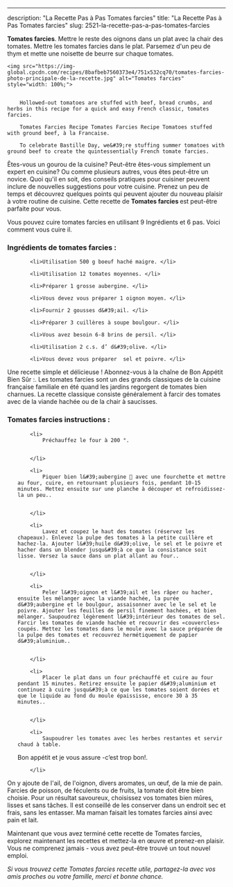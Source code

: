 ---
description: "La Recette Pas à Pas Tomates farcies"
title: "La Recette Pas à Pas Tomates farcies"
slug: 2521-la-recette-pas-a-pas-tomates-farcies

<p>
	<strong>Tomates farcies</strong>. 
	Mettre le reste des oignons dans un plat avec la chair des tomates. Mettre les tomates farcies dans le plat. Parsemez d&#39;un peu de thym et mette une noisette de beurre sur chaque tomates.
</p>
<p>
	
	<img src="https://img-global.cpcdn.com/recipes/8bafbeb7560373e4/751x532cq70/tomates-farcies-photo-principale-de-la-recette.jpg" alt="Tomates farcies" style="width: 100%;">
	
	
		Hollowed-out tomatoes are stuffed with beef, bread crumbs, and herbs in this recipe for a quick and easy French classic, tomates farcies.
	
		Tomates Farcies Recipe Tomates Farcies Recipe Tomatoes stuffed with ground beef, à la Francaise.
	
		To celebrate Bastille Day, we&#39;re stuffing summer tomatoes with ground beef to create the quintessentially French tomate farcies.
	
</p>

Êtes-vous un gourou de la cuisine? Peut-être êtes-vous simplement un expert en cuisine? Ou comme plusieurs autres, vous êtes peut-être un novice. Quoi qu'il en soit, des conseils pratiques pour cuisiner peuvent inclure de nouvelles suggestions pour votre cuisine. Prenez un peu de temps et découvrez quelques points qui peuvent ajouter du nouveau plaisir à votre routine de cuisine. Cette recette de <strong> Tomates farcies </strong> est peut-être parfaite pour vous.

<!--inarticleads1-->

Vous pouvez cuire tomates farcies en utilisant 9 Ingrédients et 6 pas. Voici comment vous cuire il.

<h3>Ingrédients de tomates farcies :</h3>

<ol>
	
		<li>Utilisation 500 g boeuf haché maigre. </li>
	
		<li>Utilisation 12 tomates moyennes. </li>
	
		<li>Préparer 1 grosse aubergine. </li>
	
		<li>Vous devez vous préparer 1 oignon moyen. </li>
	
		<li>Fournir 2 gousses d&#39;ail. </li>
	
		<li>Préparer 3 cuillères à soupe boulgour. </li>
	
		<li>Vous avez besoin 6-8 brins de persil. </li>
	
		<li>Utilisation 2 c.s. d’ d&#39;olive. </li>
	
		<li>Vous devez vous préparer  sel et poivre. </li>
	
</ol>

Une recette simple et délicieuse ! Abonnez-vous à la chaîne de Bon Appétit Bien Sûr :. Les tomates farcies sont un des grands classiques de la cuisine française familiale en été quand les jardins regorgent de tomates bien charnues. La recette classique consiste généralement à farcir des tomates avec de la viande hachée ou de la chair à saucisses. 

<!--inarticleads2-->

<h3>Tomates farcies instructions :</h3>

<ol>
	
		<li>
			Préchauffez le four à 200 °.
			
			
		</li>
	
		<li>
			Piquer bien l&#39;aubergine 🍆 avec une fourchette et mettre au four, cuire, en retournant plusieurs fois, pendant 10-15 minutes. Mettez ensuite sur une planche à découper et refroidissez-la un peu..
			
			
		</li>
	
		<li>
			Lavez et coupez le haut des tomates (réservez les chapeaux). Enlevez la pulpe des tomates à la petite cuillère et hachez-la. Ajouter l&#39;huile d&#39;olive, le sel et le poivre et hacher dans un blender jusqu&#39;à ce que la consistance soit lisse. Versez la sauce dans un plat allant au four..
			
			
		</li>
	
		<li>
			Peler l&#39;oignon et l&#39;ail et les râper ou hacher, ensuite les mélanger avec la viande hachée, la purée d&#39;aubergine et le boulgour, assaisonner avec le le sel et le poivre. Ajouter les feuilles de persil finement hachées, et bien mélanger. Saupoudrez légèrement l&#39;intérieur des tomates de sel. Farcir les tomates de viande hachée et recouvrir des «couvercles» coupés. Mettez les tomates dans le moule avec la sauce préparée de la pulpe des tomates et recouvrez hermétiquement de papier d&#39;aluminium..
			
			
		</li>
	
		<li>
			Placer le plat dans un four préchauffé et cuire au four pendant 15 minutes. Retirez ensuite le papier d&#39;aluminium et continuez à cuire jusqu&#39;à ce que les tomates soient dorées et que le liquide au fond du moule épaississe, encore 30 à 35 minutes..
			
			
		</li>
	
		<li>
			Saupoudrer les tomates avec les herbes restantes et servir chaud à table.

Bon appétit et je vous assure -c’est trop bon!.
			
			
		</li>
	
</ol>

On y ajoute de l&#39;ail, de l&#39;oignon, divers aromates, un œuf, de la mie de pain. Farcies de poisson, de féculents ou de fruits, la tomate doit être bien choisie. Pour un résultat savoureux, choisissez vos tomates bien mûres, lisses et sans tâches. Il est conseillé de les conserver dans un endroit sec et frais, sans les entasser. Ma maman faisait les tomates farcies ainsi avec pain et lait. 

<!--inarticleads1-->

<p>
Maintenant que vous avez terminé cette recette de Tomates farcies, explorez maintenant les recettes et mettez-la en œuvre et prenez-en plaisir. Vous ne comprenez jamais - vous avez peut-être trouvé un tout nouvel emploi.
</p>

<p>
<i>Si vous trouvez cette Tomates farcies recette utile, partagez-la avec vos amis proches ou votre famille, merci et bonne chance.</i>
</p>
